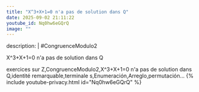 ```yaml
---
title: "X^3+X+1=0 n'a pas de solution dans Q"
date: 2025-09-02 21:11:22 
youtube_id: Nq0hw6eGQrQ
image: ""
---
```

description: |
  #CongruenceModulo2
  
  X^3+X+1=0 n'a pas de solution dans Q
  
  
  exercices sur Z,CongruenceModulo2,X^3+X+1=0 n'a pas de solution dans Q,identité remarquable,terminale s,Enumeración,Arreglo,permutación...
{% include youtube-privacy.html id="Nq0hw6eGQrQ" %}
